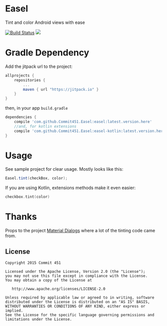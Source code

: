 # Easel
Tint and color Android views with ease

[![Build Status](https://travis-ci.org/Commit451/Easel.svg?branch=master)](https://travis-ci.org/Commit451/Easel) [![](https://jitpack.io/v/Commit451/Easel.svg)](https://jitpack.io/#Commit451/Easel)

# Gradle Dependency
Add the jitpack url to the project:
```groovy
allprojects {
    repositories {
        ...
        maven { url "https://jitpack.io" }
    }
}
```
then, in your app `build.gradle`
```groovy
dependencies {
    compile 'com.github.Commit451.Easel:easel:latest.version.here'
    //and, for kotlin extensions
    compile 'com.github.Commit451.Easel:easel-kotlin:latest.version.here'
}
```

# Usage
See sample project for clear usage. Mostly looks like this:
```java
Easel.tint(checkBox, color);
```
If you are using Kotlin, extensions methods make it even easier:
```kotlin
checkbox.tint(color)
```

# Thanks
Props to the project [Material Dialogs](https://github.com/afollestad/material-dialogs/blob/master/core/src/main/java/com/afollestad/materialdialogs/internal/MDTintHelper.java) where a lot of the tinting code came from.

License
--------

    Copyright 2015 Commit 451

    Licensed under the Apache License, Version 2.0 (the "License");
    you may not use this file except in compliance with the License.
    You may obtain a copy of the License at

       http://www.apache.org/licenses/LICENSE-2.0

    Unless required by applicable law or agreed to in writing, software
    distributed under the License is distributed on an "AS IS" BASIS,
    WITHOUT WARRANTIES OR CONDITIONS OF ANY KIND, either express or implied.
    See the License for the specific language governing permissions and
    limitations under the License.
